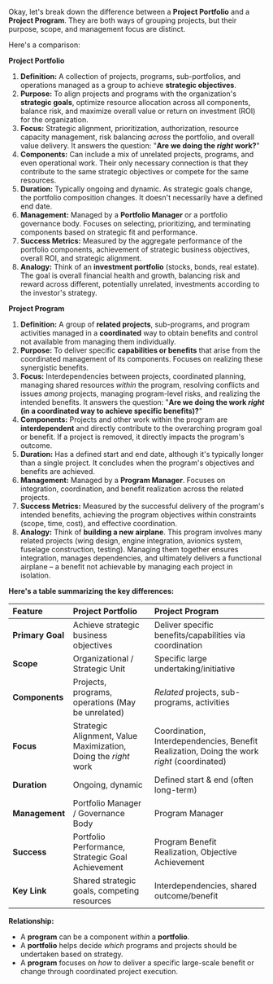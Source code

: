 Okay, let's break down the difference between a **Project Portfolio** and a **Project Program**. They are both ways of grouping projects, but their purpose, scope, and management focus are distinct.

Here's a comparison:

**Project Portfolio**

1.  **Definition:** A collection of projects, programs, sub-portfolios, and operations managed as a group to achieve **strategic objectives**.
2.  **Purpose:** To align projects and programs with the organization's **strategic goals**, optimize resource allocation across all components, balance risk, and maximize overall value or return on investment (ROI) for the organization.
3.  **Focus:** Strategic alignment, prioritization, authorization, resource capacity management, risk balancing *across* the portfolio, and overall value delivery. It answers the question: "**Are we doing the *right* work?**"
4.  **Components:** Can include a mix of unrelated projects, programs, and even operational work. Their only necessary connection is that they contribute to the same strategic objectives or compete for the same resources.
5.  **Duration:** Typically ongoing and dynamic. As strategic goals change, the portfolio composition changes. It doesn't necessarily have a defined end date.
6.  **Management:** Managed by a **Portfolio Manager** or a portfolio governance body. Focuses on selecting, prioritizing, and terminating components based on strategic fit and performance.
7.  **Success Metrics:** Measured by the aggregate performance of the portfolio components, achievement of strategic business objectives, overall ROI, and strategic alignment.
8.  **Analogy:** Think of an **investment portfolio** (stocks, bonds, real estate). The goal is overall financial health and growth, balancing risk and reward across different, potentially unrelated, investments according to the investor's strategy.

**Project Program**

1.  **Definition:** A group of **related projects**, sub-programs, and program activities managed in a **coordinated** way to obtain benefits and control not available from managing them individually.
2.  **Purpose:** To deliver specific **capabilities or benefits** that arise from the coordinated management of its components. Focuses on realizing these synergistic benefits.
3.  **Focus:** Interdependencies between projects, coordinated planning, managing shared resources *within* the program, resolving conflicts and issues *among* projects, managing program-level risks, and realizing the intended benefits. It answers the question: "**Are we doing the work *right* (in a coordinated way to achieve specific benefits)?**"
4.  **Components:** Projects and other work within the program are **interdependent** and directly contribute to the overarching program goal or benefit. If a project is removed, it directly impacts the program's outcome.
5.  **Duration:** Has a defined start and end date, although it's typically longer than a single project. It concludes when the program's objectives and benefits are achieved.
6.  **Management:** Managed by a **Program Manager**. Focuses on integration, coordination, and benefit realization across the related projects.
7.  **Success Metrics:** Measured by the successful delivery of the program's intended benefits, achieving the program objectives within constraints (scope, time, cost), and effective coordination.
8.  **Analogy:** Think of **building a new airplane**. This program involves many related projects (wing design, engine integration, avionics system, fuselage construction, testing). Managing them together ensures integration, manages dependencies, and ultimately delivers a functional airplane – a benefit not achievable by managing each project in isolation.

**Here's a table summarizing the key differences:**

| Feature         | Project Portfolio                                  | Project Program                                     |
| :-------------- | :------------------------------------------------ | :-------------------------------------------------- |
| **Primary Goal** | Achieve strategic business objectives             | Deliver specific benefits/capabilities via coordination |
| **Scope**       | Organizational / Strategic Unit                   | Specific large undertaking/initiative               |
| **Components**  | Projects, programs, operations (May be unrelated) | *Related* projects, sub-programs, activities      |
| **Focus**       | Strategic Alignment, Value Maximization, Doing the *right* work | Coordination, Interdependencies, Benefit Realization, Doing the work *right* (coordinated) |
| **Duration**    | Ongoing, dynamic                                  | Defined start & end (often long-term)               |
| **Management**  | Portfolio Manager / Governance Body               | Program Manager                                     |
| **Success**     | Portfolio Performance, Strategic Goal Achievement | Program Benefit Realization, Objective Achievement  |
| **Key Link**    | Shared strategic goals, competing resources       | Interdependencies, shared outcome/benefit         |

**Relationship:**

*   A **program** can be a component *within* a **portfolio**.
*   A **portfolio** helps decide *which* programs and projects should be undertaken based on strategy.
*   A **program** focuses on *how* to deliver a specific large-scale benefit or change through coordinated project execution.